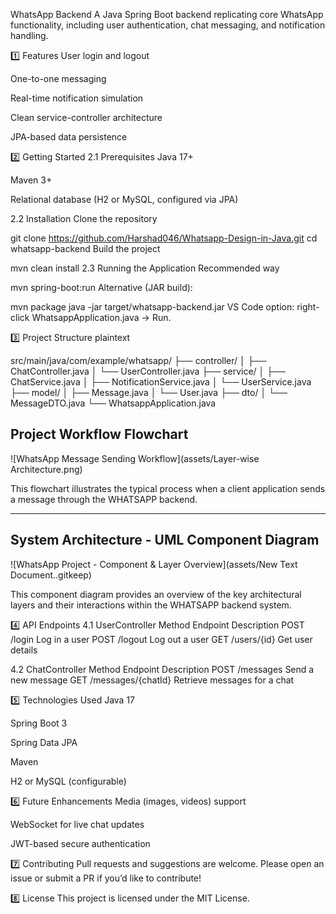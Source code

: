 WhatsApp Backend
A Java Spring Boot backend replicating core WhatsApp functionality, including user authentication, chat messaging, and notification handling.




1️⃣ Features
User login and logout

One-to-one messaging

Real-time notification simulation

Clean service-controller architecture

JPA-based data persistence

2️⃣ Getting Started
2.1 Prerequisites
Java 17+

Maven 3+

Relational database (H2 or MySQL, configured via JPA)

2.2 Installation
Clone the repository




git clone https://github.com/Harshad046/Whatsapp-Design-in-Java.git
cd whatsapp-backend
Build the project




mvn clean install
2.3 Running the Application
Recommended way




mvn spring-boot:run
Alternative (JAR build):




mvn package
java -jar target/whatsapp-backend.jar
VS Code option: right-click WhatsappApplication.java → Run.

3️⃣ Project Structure
plaintext


src/main/java/com/example/whatsapp/
  ├── controller/
  │     ├── ChatController.java
  │     └── UserController.java
  ├── service/
  │     ├── ChatService.java
  │     ├── NotificationService.java
  │     └── UserService.java
  ├── model/
  │     ├── Message.java
  │     └── User.java
  ├── dto/
  │     └── MessageDTO.java
  └── WhatsappApplication.java

## Project Workflow Flowchart

![WhatsApp Message Sending Workflow](assets/Layer-wise Architecture.png)

This flowchart illustrates the typical process when a client application sends a message through the WHATSAPP backend.

---

## System Architecture - UML Component Diagram

![WhatsApp Project - Component & Layer Overview](assets/New Text Document..gitkeep)

This component diagram provides an overview of the key architectural layers and their interactions within the WHATSAPP backend system.

4️⃣ API Endpoints
4.1 UserController
Method	Endpoint	Description
POST	/login	Log in a user
POST	/logout	Log out a user
GET	/users/{id}	Get user details

4.2 ChatController
Method	Endpoint	Description
POST	/messages	Send a new message
GET	/messages/{chatId}	Retrieve messages for a chat

5️⃣ Technologies Used
Java 17

Spring Boot 3

Spring Data JPA

Maven

H2 or MySQL (configurable)

6️⃣ Future Enhancements
Media (images, videos) support

WebSocket for live chat updates

JWT-based secure authentication

7️⃣ Contributing
Pull requests and suggestions are welcome. Please open an issue or submit a PR if you’d like to contribute!

8️⃣ License
This project is licensed under the MIT License.

